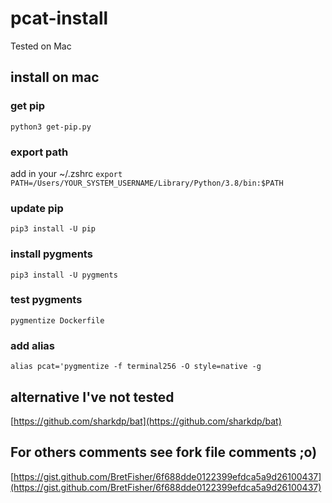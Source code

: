 # pcat-install
Tested on Mac

## install on mac
### get pip
```python3 get-pip.py```

### export path
add in your ~/.zshrc 
```export PATH=/Users/YOUR_SYSTEM_USERNAME/Library/Python/3.8/bin:$PATH```

### update pip
```pip3 install -U pip```

### install pygments
```pip3 install -U pygments```

### test pygments
```pygmentize Dockerfile```

### add alias
```alias pcat='pygmentize -f terminal256 -O style=native -g```


## alternative I've not tested
[https://github.com/sharkdp/bat](https://github.com/sharkdp/bat)


## For others comments see fork file comments ;o)
[https://gist.github.com/BretFisher/6f688dde0122399efdca5a9d26100437](https://gist.github.com/BretFisher/6f688dde0122399efdca5a9d26100437)

